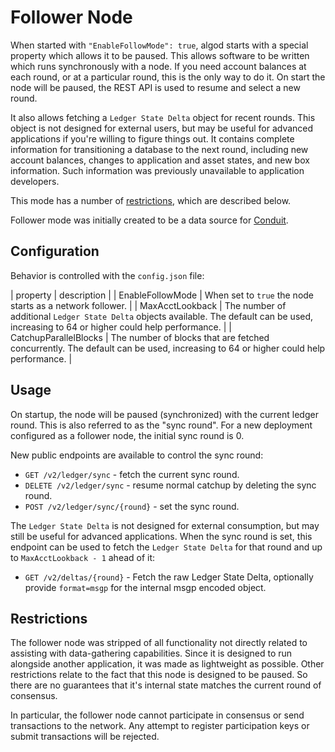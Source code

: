 # Follower Node

When started with `"EnableFollowMode": true`, algod starts with a special
property which allows it to be paused. This allows software to be written
which runs synchronously with a node. If you need account balances at each
round, or at a particular round, this is the only way to do it. On start
the node will be paused, the REST API is used to resume and select a new
round.

It also allows fetching a `Ledger State Delta` object for recent rounds.
This object is not designed for external users, but may be useful for
advanced applications if you're willing to figure things out. It contains
complete information for transitioning a database to the next round,
including new account balances, changes to application and asset states,
and new box information. Such information was previously unavailable to
application developers.

This mode has a number of [restrictions](#restrictions), which are described
below.

Follower mode was initially created to be a data source for [Conduit](https://github.com/algorand/conduit).

## Configuration

Behavior is controlled with the `config.json` file:

| property | description |
| EnableFollowMode | When set to `true` the node starts as a network follower. | 
| MaxAcctLookback | The number of additional `Ledger State Delta` objects available. The default can be used, increasing to 64 or higher could help performance. |
| CatchupParallelBlocks | The number of blocks that are fetched concurrently. The default can be used, increasing to 64 or higher could help performance. |

## Usage

On startup, the node will be paused (synchronized) with the current ledger
round. This is also referred to as the "sync round". For a new deployment
configured as a follower node, the initial sync round is 0.

New public endpoints are available to control the sync round:
* `GET /v2/ledger/sync` - fetch the current sync round.
* `DELETE /v2/ledger/sync` - resume normal catchup by deleting the sync round.
* `POST /v2/ledger/sync/{round}` - set the sync round.

The `Ledger State Delta` is not designed for external consumption, but may
still be useful for advanced applications. When the sync round is set, this
endpoint can be used to fetch the `Ledger State Delta` for that round and up
to `MaxAcctLookback - 1` ahead of it:
* `GET /v2/deltas/{round}` - Fetch the raw Ledger State Delta, optionally provide `format=msgp` for the internal msgp encoded object.

## Restrictions

The follower node was stripped of all functionality not directly related to
assisting with data-gathering capabilities. Since it is designed to run
alongside another application, it was made as lightweight as possible.
Other restrictions relate to the fact that this node is designed to be
paused. So there are no guarantees that it's internal state matches the
current round of consensus.

In particular, the follower node cannot participate in consensus or send
transactions to the network. Any attempt to register participation keys or
submit transactions will be rejected.
